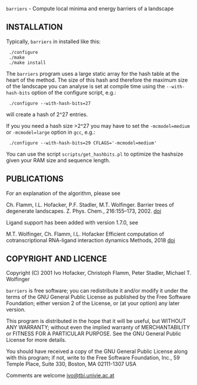 `barriers` - Compute local minima and energy barriers of a landscape

## INSTALLATION

Typically, `barriers` in installed like this:

```[bash]
 ./configure
 ./make
 ./make install
```

The `barriers` program uses a large static array for the hash table at the
heart of the method. The size of this hash and therefore the maximum size
of the landscape you can analyse is set at compile time using the
`--with-hash-bits` option of the configure script, e.g.:
```[bash]
 ./configure --with-hash-bits=27
```
will create a hash of 2^27 entries.

If you you need a hash size >2^27 you may have to set the `-mcmodel=medium`
or `-mcmodel=large` option in `gcc`, e.g.:
```[bash]
 ./configure --with-hash-bits=29 CFLAGS='-mcmodel=medium'
```

You can use the script `scripts/get_hashbits.pl` to optimize the hashsize
given your RAM size and sequence length.

## PUBLICATIONS

For an explanation of the algorithm, please see 

Ch. Flamm, I.L. Hofacker, P.F. Stadler, M.T. Wolfinger.
Barrier trees of degenerate landscapes. 
Z. Phys. Chem., 216:155–173, 2002. [doi](https://doi.org/10.1524/zpch.2002.216.2.155)

Ligand support has been added with version 1.7.0, see

M.T. Wolfinger, Ch. Flamm, I.L. Hofacker
Efficient computation of cotranscriptional RNA-ligand interaction dynamics
Methods, 2018 [doi](https://doi.org/10.1016/j.ymeth.2018.04.036)


## COPYRIGHT AND LICENCE

Copyright (C) 2001 Ivo Hofacker, Christoph Flamm, Peter Stadler, Michael
T. Wolfinger

`barriers` is free software; you can redistribute it and/or modify it under
the terms of the GNU General Public License as published by the Free
Software Foundation; either version 2 of the License, or (at your option)
any later version.

This program is distributed in the hope that it will be useful, but WITHOUT
ANY WARRANTY; without even the implied warranty of MERCHANTABILITY or
FITNESS FOR A PARTICULAR PURPOSE. See the GNU General Public License for
more details.

You should have received a copy of the GNU General Public License along
with this program; if not, write to the Free Software Foundation, Inc., 59
Temple Place, Suite 330, Boston, MA 02111-1307 USA

Comments are welcome <ivo@tbi.univie.ac.at>
